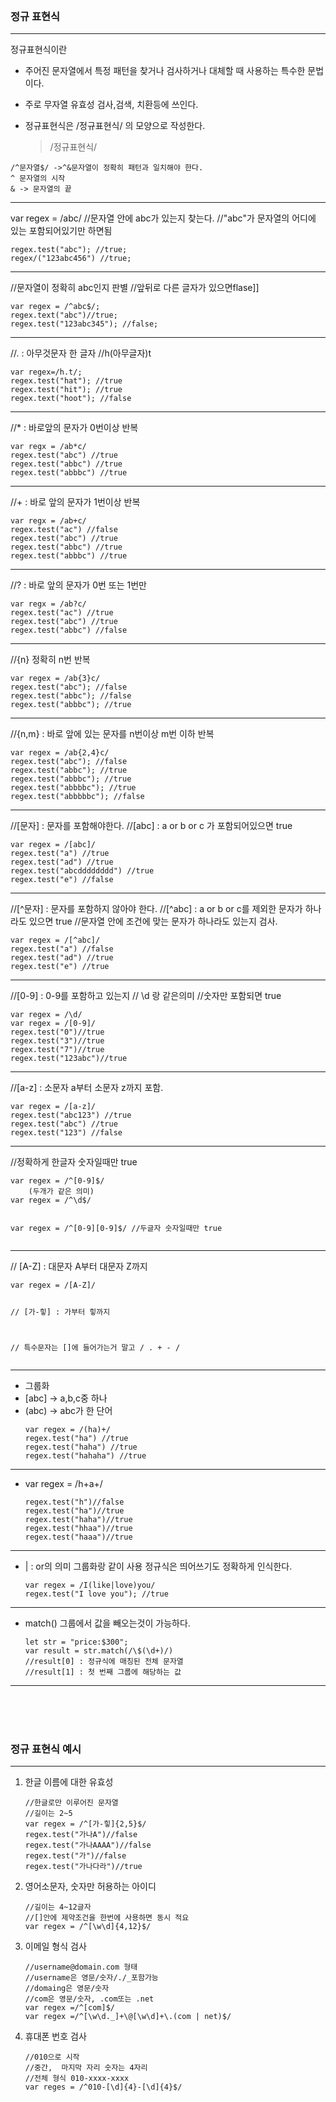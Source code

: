 <p><img alt="" src="https://velog.velcdn.com/images/isak9975/post/8e63cfe3-d7a4-4b97-90d1-fe7f325edeb6/image.png" /></p>
<h3 id="정규-표현식">정규 표현식</h3>
<hr />
<p>정규표현식이란</p>
<ul>
<li><p>주어진 문자열에서 특정 패턴을 찾거나 검사하거나 대체할 때 사용하는 특수한 문법이다.</p>
</li>
<li><p>주로 무자열 유효성 검사,검색, 치환등에 쓰인다.</p>
</li>
<li><p>정규표현식은 /정규표현식/ 의 모양으로 작성한다.</p>
<blockquote>
<p>/정규표현식/</p>
</blockquote>
</li>
</ul>
<pre><code class="language-java">/^문자열$/ -&gt;^&amp;문자열이 정확히 패턴과 일치해야 한다.
^ 문자열의 시작
&amp; -&gt; 문자열의 끝</code></pre>
<hr />
<p>var regex = /abc/ //문자열 안에 abc가 있는지 찾는다.
//&quot;abc&quot;가 문자열의 어디에 있는 포함되어있기만 하면됨</p>
<pre><code class="language-java">regex.test(&quot;abc&quot;); //true;
regex/(&quot;123abc456&quot;) //true;
</code></pre>
<hr />
<p>//문자열이 정확히 abc인지 판별
//앞뒤로 다른 글자가 있으면flase]]</p>
<pre><code class="language-java">var regex = /^abc$/;
regex.text(&quot;abc&quot;)//true; 
regex.test(&quot;123abc345&quot;); //false;</code></pre>
<hr />
<p>//. : 아무것문자 한 글자
//h(아무글자)t</p>
<pre><code class="language-java">var regex=/h.t/;
regex.test(&quot;hat&quot;); //true
regex.test(&quot;hit&quot;); //true
regex.text(&quot;hoot&quot;); //false</code></pre>
<hr />
<p>//* : 바로앞의 문자가 0번이상 반복</p>
<pre><code class="language-java">var regx = /ab*c/
regex.test(&quot;abc&quot;) //true
regex.test(&quot;abbc&quot;) //true
regex.test(&quot;abbbc&quot;) //true</code></pre>
<hr />
<p>//+ : 바로 앞의 문자가 1번이상 반복</p>
<pre><code class="language-java">var regx = /ab+c/
regex.test(&quot;ac&quot;) //false
regex.test(&quot;abc&quot;) //true
regex.test(&quot;abbc&quot;) //true
regex.test(&quot;abbbc&quot;) //true</code></pre>
<hr />
<p>//? : 바로 앞의 문자가 0번 또는 1번만</p>
<pre><code class="language-java">var regx = /ab?c/
regex.test(&quot;ac&quot;) //true
regex.test(&quot;abc&quot;) //true
regex.test(&quot;abbc&quot;) //false</code></pre>
<hr />
<p>//{n} 정확히 n번 반복</p>
<pre><code class="language-java">var regex = /ab{3}c/
regex.test(&quot;abc&quot;); //false
regex.test(&quot;abbc&quot;); //false
regex.test(&quot;abbbc&quot;); //true</code></pre>
<hr />
<p>//{n,m} : 바로 앞에 있는 문자를 n번이상 m번 이하 반복</p>
<pre><code class="language-java">var regex = /ab{2,4}c/
regex.test(&quot;abc&quot;); //false
regex.test(&quot;abbc&quot;); //true
regex.test(&quot;abbbc&quot;); //true
regex.test(&quot;abbbbc&quot;); //true
regex.test(&quot;abbbbbc&quot;); //false</code></pre>
<hr />
<p>//[문자] : 문자를 포함해야한다.
//[abc] : a or b or c 가 포함되어있으면 true</p>
<pre><code class="language-java">var regex = /[abc]/
regex.test(&quot;a&quot;) //true
regex.test(&quot;ad&quot;) //true
regex.test(&quot;abcdddddddd&quot;) //true
regex.test(&quot;e&quot;) //false</code></pre>
<hr />
<p>//[^문자] : 문자를 포함하지 않아야 한다.
//[^abc] : a or b or c를 제외한 문자가 하나라도 있으면 true
//문자열 안에 조건에 맞는 문자가 하나라도 있는지 검사.</p>
<pre><code class="language-java">var regex = /[^abc]/
regex.test(&quot;a&quot;) //false
regex.test(&quot;ad&quot;) //true
regex.test(&quot;e&quot;) //true</code></pre>
<hr />
<p>//[0-9] : 0-9를 포함하고 있는지
// \d 랑 같은의미
//숫자만 포함되면 true</p>
<pre><code class="language-java">var regex = /\d/
var regex = /[0-9]/
regex.test(&quot;0&quot;)//true
regex.test(&quot;3&quot;)//true
regex.test(&quot;7&quot;)//true
regex.test(&quot;123abc&quot;)//true</code></pre>
<hr />
<p>//[a-z] : 소문자 a부터 소문자 z까지 포함.</p>
<pre><code class="language-java">var regex = /[a-z]/ 
regex.test(&quot;abc123&quot;) //true
regex.test(&quot;abc&quot;) //true
regex.test(&quot;123&quot;) //false</code></pre>
<hr />
<p>//정확하게 한글자 숫자일때만 true</p>
<pre><code class="language-java">var regex = /^[0-9]$/
    (두개가 같은 의미)
var regex = /^\d$/

var regex = /^[0-9][0-9]$/
//두글자 숫자일때만 true</code></pre>
<hr />
<p>// [A-Z] : 대문자 A부터 대문자 Z까지</p>
<pre><code class="language-java">var regex = /[A-Z]/

// [가-힣] : 가부터 힣까지

// 특수문자는 []에 들어가는거 말고 /  \. \+ \-  /</code></pre>
<hr />
<ul>
<li>그룹화</li>
<li>[abc] -&gt; a,b,c중 하나</li>
<li>(abc) -&gt; abc가 한 단어<pre><code class="language-java">var regex = /(ha)+/
regex.test(&quot;ha&quot;) //true
regex.test(&quot;haha&quot;) //true
regex.test(&quot;hahaha&quot;) //true</code></pre>
</li>
</ul>
<hr />
<ul>
<li>var regex = /h+a+/<pre><code class="language-java">regex.test(&quot;h&quot;)//false
regex.test(&quot;ha&quot;)//true
regex.test(&quot;haha&quot;)//true
regex.test(&quot;hhaa&quot;)//true
regex.test(&quot;haaa&quot;)//true</code></pre>
</li>
</ul>
<hr />
<ul>
<li>| : or의 의미 그룹화랑 같이 사용
정규식은 띄어쓰기도 정확하게 인식한다.<pre><code class="language-java">var regex = /I(like|love)you/
regex.test(&quot;I love you&quot;); //true</code></pre>
</li>
</ul>
<hr />
<ul>
<li>match()
그룹에서 값을 빼오는것이  가능하다.<pre><code class="language-java">let str = &quot;price:$300&quot;;
var result = str.match(/\$(\d+)/)
//result[0] : 정규식에 매칭된 전체 문자열
//result[1] : 첫 번째 그룹에 해당하는 값</code></pre>
</li>
</ul>
<hr />
<p><br /><br /><br /></p>
<h3 id="정규-표현식-예시">정규 표현식 예시</h3>
<hr />
<ol>
<li><p>한글 이름에 대한 유효성</p>
<pre><code class="language-java">//한글로만 이루어진 문자열
//길이는 2~5
var regex = /^[가-힣]{2,5}$/
regex.test(&quot;가나A&quot;)//false
regex.test(&quot;가나AAAA&quot;)//false
regex.test(&quot;가&quot;)//false
regex.test(&quot;가나다라&quot;)//true</code></pre>
</li>
<li><p>영어소문자, 숫자만 허용하는 아이디</p>
<pre><code class="language-java">//길이는 4~12글자 
//[]안에 제약조건을 한번에 사용하면 동시 적요
var regex = /^[\w\d]{4,12}$/</code></pre>
</li>
</ol>
<ol start="3">
<li><p>이메일 형식 검사</p>
<pre><code class="language-java">//username@domain.com 형태
//username은 영문/숫자/./_포함가능
//domaing은 영문/숫자
//com은 영문/숫자, .com또는 .net
var regex =/^[com]$/
var regex =/^[\w\d._]+\@[\w\d]+\.(com | net)$/</code></pre>
</li>
<li><p>휴대폰 번호 검사</p>
<pre><code class="language-java">//010으로 시작
//중간,  마지막 자리 숫자는 4자리
//전체 형식 010-xxxx-xxxx
var reges = /^010-[\d]{4}-[\d]{4}$/</code></pre>
</li>
</ol>
